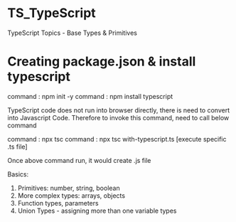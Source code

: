 # TS_TypeScript
TypeScript Topics - Base Types & Primitives

# Creating package.json & install typescript
command : npm init -y
command : npm install typescript

TypeScript code does not run into browser directly, there is need to convert into Javascript Code.
Therefore to invoke this command, need to call below command

command : npx tsc
command : npx tsc with-typescript.ts [execute specific .ts file]

Once above command run, it would create .js file 

Basics:

1. Primitives: number, string, boolean
2. More complex types: arrays, objects
3. Function types, parameters
4. Union Types - assigning more than one variable types 








